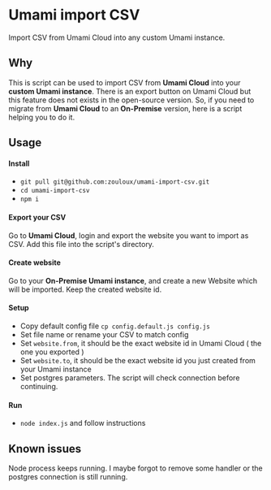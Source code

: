 
# Umami import CSV

Import CSV from Umami Cloud into any custom Umami instance.

## Why

This is script can be used to import CSV from **Umami Cloud** into your **custom Umami instance**.
There is an export button on Umami Cloud but this feature does not exists in the open-source version.
So, if you need to migrate from **Umami Cloud** to an **On-Premise** version, here is a script helping you to do it.


## Usage

#### Install
- `git pull git@github.com:zouloux/umami-import-csv.git`
- `cd umami-import-csv`
- `npm i`

#### Export your CSV

Go to **Umami Cloud**, login and export the website you want to import as CSV.
Add this file into the script's directory.

#### Create website

Go to your **On-Premise Umami instance**, and create a new Website which will be imported.
Keep the created website id.

#### Setup

- Copy default config file `cp config.default.js config.js`
- Set file name or rename your CSV to match config
- Set `website.from`, it should be the exact website id in Umami Cloud ( the one you exported )
- Set `website.to`, it should be the exact website id you just created from your Umami instance
- Set postgres parameters. The script will check connection before continuing.

#### Run

- `node index.js` and follow instructions


## Known issues

Node process keeps running. I maybe forgot to remove some handler or the postgres connection is still running.